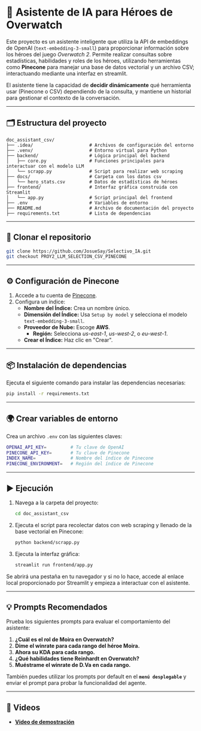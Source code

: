 # 🤖 Asistente de IA para Héroes de Overwatch

Este proyecto es un asistente inteligente que utiliza la API de embeddings de OpenAI (`text-embedding-3-small`) para proporcionar información sobre los héroes del juego *Overwatch 2*. Permite realizar consultas sobre estadísticas, habilidades y roles de los héroes, utilizando herramientas como **Pinecone** para manejar una base de datos vectorial y un archivo CSV; interactuando mediante una interfaz en streamlit.

El asistente tiene la capacidad de **decidir dinámicamente** qué herramienta usar (Pinecone o CSV) dependiendo de la consulta, y mantiene un historial para gestionar el contexto de la conversación.

---

## 🗂️ Estructura del proyecto

```plaintext
doc_assistant_csv/
├── .idea/                     # Archivos de configuración del entorno
├── .venv/                     # Entorno virtual para Python
├── backend/                   # Lógica principal del backend
│   ├── core.py                # Funciones principales para interactuar con el modelo LLM
│   └── scrapp.py              # Script para realizar web scraping
├── docs/                      # Carpeta con los datos csv
│   └── hero_stats.csv         # Datos de estadísticas de héroes
├── frontend/                  # Interfaz gráfica construida con Streamlit
│   └── app.py                 # Script principal del frontend
├── .env                       # Variables de entorno
├── README.md                  # Archivo de documentación del proyecto
├── requirements.txt           # Lista de dependencias
```

---

## 🚀 Clonar el repositorio

```bash
git clone https://github.com/JosueSay/Selectivo_IA.git
git checkout PROY2_LLM_SELECTION_CSV_PINECONE 
```

---

## ⚙️ Configuración de Pinecone

1. Accede a tu cuenta de [Pinecone](https://www.pinecone.io/).
2. Configura un índice:
   - **Nombre del Índice:** Crea un nombre único.
   - **Dimensión del Índice:** Usa `Setup by model` y selecciona el modelo `text-embedding-3-small`.
   - **Proveedor de Nube:** Escoge **AWS**.
       - **Región:** Selecciona *us-east-1*, *us-west-2*, o *eu-west-1*.
   - **Crear el Índice:** Haz clic en "Crear".

---

## 📦 Instalación de dependencias

Ejecuta el siguiente comando para instalar las dependencias necesarias:

```bash
pip install -r requirements.txt
```

---

## 🌍 Crear variables de entorno

Crea un archivo `.env` con las siguientes claves:

```bash
OPENAI_API_KEY=         # Tu clave de OpenAI
PINECONE_API_KEY=       # Tu clave de Pinecone
INDEX_NAME=             # Nombre del índice de Pinecone
PINECONE_ENVIRONMENT=   # Región del índice de Pinecone
```

---

## ▶️ Ejecución

1. Navega a la carpeta del proyecto:

   ```bash
   cd doc_assistant_csv
   ```

2. Ejecuta el script para recolectar datos con web scraping y llenado de la base vectorial en Pinecone:

   ```bash
   python backend/scrapp.py
   ```

3. Ejecuta la interfaz gráfica:

   ```bash
   streamlit run frontend/app.py
   ```

Se abrirá una pestaña en tu navegador y si no lo hace, accede al enlace local proporcionado por Streamlit y empieza a interactuar con el asistente.

---

## 💡 Prompts Recomendados

Prueba los siguientes prompts para evaluar el comportamiento del asistente:

 
1. **¿Cuál es el rol de Moira en Overwatch?**
2. **Dime el winrate para cada rango del héroe Moira.**
3. **Ahora su KDA para cada rango.**
4. **¿Qué habilidades tiene Reinhardt en Overwatch?**
5. **Muéstrame el winrate de D.Va en cada rango.**

También puedes utilizar los prompts por default en el **`menú desplegable`** y enviar el prompt para  probar la funcionalidad del agente.

---

## 🎥 Videos

- [**Video de demostración**](https://youtu.be/RMr4_lB28Vc)

